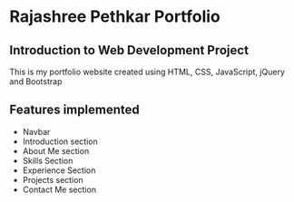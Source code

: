 # Rajashree Pethkar Portfolio
## Introduction to Web Development Project

This is my portfolio website created using HTML, CSS, JavaScript, jQuery and Bootstrap

## Features implemented
- Navbar
- Introduction section
- About Me section
- Skills Section
- Experience Section
- Projects section
- Contact Me section
